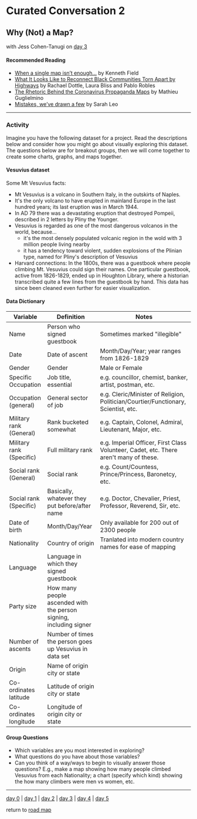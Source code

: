# Curated Conversation  2
## Why (Not) a Map?
with Jess Cohen-Tanugi on [day 3](../day3.md)  

#### Recommended Reading
- [When a single map isn’t enough…](https://www.esri.com/arcgis-blog/products/arcgis-pro/mapping/when-a-single-map-isnt-enough/) by Kenneth Field  
- [What It Looks Like to Reconnect Black Communities Torn Apart by Highways](https://www.bloomberg.com/graphics/2021-urban-highways-infrastructure-racism/) by Rachael Dottle, Laura Bliss and Pablo Robles  
- [The Rhetoric Behind the Coronavirus Propaganda Maps](https://medium.com/nightingale/the-rhetoric-behind-the-coronavirus-propaganda-maps-3cd6ec84aa63) by Mathieu Guglielmino  
- [Mistakes, we’ve drawn a few](https://medium.economist.com/mistakes-weve-drawn-a-few-8cdd8a42d368) by Sarah Leo  

----- 

### Activity

Imagine you have the following dataset for a project. Read the descriptions below and consider how you might go about visually exploring this dataset. The questions below are for breakout groups, then we will come together to create some charts, graphs, and maps together. 

#### Vesuvius dataset

Some Mt Vesuvius facts:
- Mt Vesuvius is a volcano in Southern Italy, in the outskirts of Naples.
- It's the only volcano to have erupted in mainland Europe in the last hundred years; its last eruption was in March 1944.
- In AD 79 there was a devastating eruption that destroyed Pompeii, described in 2 letters by Pliny the Younger. 
- Vesuvius is regarded as one of the most dangerous volcanos in the world, because... 
  - it's the most densely populated volcanic region in the wold with 3 million people living nearby
  - it has a tendency toward violent, sudden explosions of the Plinian type, named for Pliny's description of Vesuvius
- Harvard connections: In the 1800s, there was a guestbook where people climbing Mt. Vesuvius could sign their names. One particular guestbook, active from 1826-1829, ended up in Houghton Library, where a historian transcribed quite a few lines from the guestbook by hand. This data has since been cleaned even further for easier visualization.

#### Data Dictionary

| Variable | Definition | Notes |
| -------- | ---------- | ----- |
| Name | Person who signed guestbook | Sometimes marked "illegible" |
| Date | Date of ascent | Month/Day/Year; year ranges from 1826-1829 |
| Gender | Gender | Male or Female |
| Specific Occupation | Job title, essential | e.g. councillor, chemist, banker, artist, postman, etc. |
| Occupation (general) | General sector of job | e.g. Cleric/Minister of Religion, Politician/Courtier/Functionary, Scientist, etc. |
| Military rank (General) | Rank bucketed somewhat | e.g. Captain, Colonel, Admiral, Lieutenant, Major, etc. |
| Military rank (Specific) | Full military rank | e.g. Imperial Officer, First Class Volunteer, Cadet, etc. There aren't many of these. |
| Social rank (General) | Social rank | e.g. Count/Countess, Prince/Princess, Baronetcy, etc. |
| Social rank (Specific) | Basically, whatever they put before/after name | e.g. Doctor, Chevalier, Priest, Professor, Reverend, Sir, etc. |
| Date of birth | Month/Day/Year | Only available for 200 out of 2300 people |
| Nationality | Country of origin | Tranlated into modern country names for ease of mapping |
| Language | Language in which they signed guestbook |  |
| Party size | How many people ascended with the person signing, including signer |  |
| Number of ascents | Number of times the person goes up Vesuvius in data set |  |
| Origin | Name of origin city or state | |
| Co-ordinates latitude | Latitude of origin city or state | |
| Co-ordinates longitude | Longitude of origin city or state | |

#### Group Questions
- Which variables are you most interested in exploring?
- What questions do you have about those variables?
- Can you think of a way/ways to begin to visually answer those questions? E.g., make a map showing how many people climbed Vesuvius from each Nationality; a chart (specify which kind) showing the how many climbers were men vs women, etc. 


----

[day 0](../day0.md) | [day 1](../day1.md) | [day 2](../day2.md) | [day 3](../day3.md) | [day 4](../day4.md) | [day 5](../day5.md)  

return to [road map](../road_map.md)
